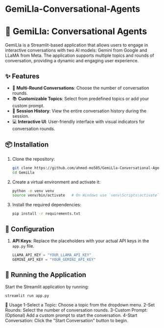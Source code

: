 # GemiLla-Conversational-Agents

# 💬 GemiLla: Conversational Agents

GemiLla is a Streamlit-based application that allows users to engage in interactive conversations with two AI models: Gemini from Google and LLaMA from Meta. The application supports multiple topics and rounds of conversation, providing a dynamic and engaging user experience.

## ✨ Features

- 🎲 **Multi-Round Conversations**: Choose the number of conversation rounds.
- 📚 **Customizable Topics**: Select from predefined topics or add your custom prompt.
- 📝 **Session History**: View the entire conversation history during the session.
- 💻 **Interactive UI**: User-friendly interface with visual indicators for conversation rounds.

## 📦 Installation

1. Clone the repository:

   ```sh
   git clone https://github.com/ahmed-mo505/GemiLla-Conversational-Agents.git
   cd GemiLla
   ```

2. Create a virtual environment and activate it:

   ```sh
   python -m venv venv
   source venv/bin/activate   # On Windows use `venv\Scripts\activate`
   ```

3. Install the required dependencies:

   ```sh
   pip install -r requirements.txt
   ```

## 🔧 Configuration

1. **API Keys**: Replace the placeholders with your actual API keys in the `app.py` file.

   ```python
   LLAMA_API_KEY = "YOUR_LLAMA_API_KEY"
   GEMINI_API_KEY = "YOUR_GEMINI_API_KEY"
   ```

## 🚀 Running the Application

Start the Streamlit application by running:

```sh
streamlit run app.py
```

📖 Usage
1-Select a Topic: Choose a topic from the dropdown menu.
2-Set Rounds: Select the number of conversation rounds.
3-Custom Prompt: (Optional) Add a custom prompt to start the conversation.
4-Start Conversation: Click the "Start Conversation" button to begin.
